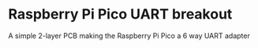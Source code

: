 # Raspberry Pi Pico UART breakout
 A simple 2-layer PCB making the Raspberry Pi Pico a 6 way UART adapter
